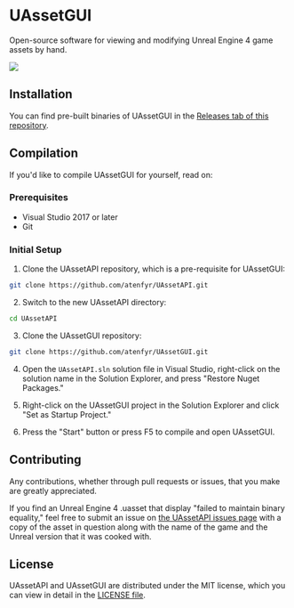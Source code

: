 # UAssetGUI
Open-source software for viewing and modifying Unreal Engine 4 game assets by hand.

<img src="https://i.imgur.com/G31NzYA.png" align="center">

## Installation
You can find pre-built binaries of UAssetGUI in the [Releases tab of this repository](https://github.com/atenfyr/UAssetGUI/releases).

## Compilation
If you'd like to compile UAssetGUI for yourself, read on:

### Prerequisites
* Visual Studio 2017 or later
* Git

### Initial Setup
1. Clone the UAssetAPI repository, which is a pre-requisite for UAssetGUI:

```sh
git clone https://github.com/atenfyr/UAssetAPI.git
```

2. Switch to the new UAssetAPI directory:

```sh
cd UAssetAPI
```

3. Clone the UAssetGUI repository:

```sh
git clone https://github.com/atenfyr/UAssetGUI.git
```

4. Open the `UAssetAPI.sln` solution file in Visual Studio, right-click on the solution name in the Solution Explorer, and press "Restore Nuget Packages."

5. Right-click on the UAssetGUI project in the Solution Explorer and click "Set as Startup Project."

6. Press the "Start" button or press F5 to compile and open UAssetGUI.

## Contributing
Any contributions, whether through pull requests or issues, that you make are greatly appreciated.

If you find an Unreal Engine 4 .uasset that display "failed to maintain binary equality," feel free to submit an issue on [the UAssetAPI issues page](https://github.com/atenfyr/UAssetAPI/issues) with a copy of the asset in question along with the name of the game and the Unreal version that it was cooked with.

## License
UAssetAPI and UAssetGUI are distributed under the MIT license, which you can view in detail in the [LICENSE file](LICENSE).
